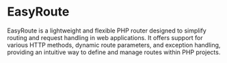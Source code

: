 # EasyRoute
EasyRoute is a lightweight and flexible PHP router designed to simplify routing and request handling in web applications. It offers support for various HTTP methods, dynamic route parameters, and exception handling, providing an intuitive way to define and manage routes within PHP projects.
